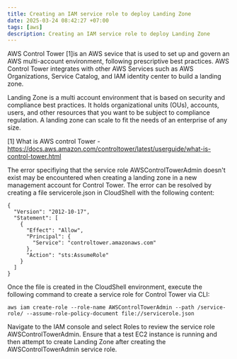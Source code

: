 ```yaml
---
title: Creating an IAM service role to deploy Landing Zone  
date: 2025-03-24 08:42:27 +07:00
tags: [aws]
description: Creating an IAM service role to deploy Landing Zone 
---
```


AWS Control Tower [1]is an AWS sevice that is used to set up and govern an AWS multi-account environment, following prescriptive best practices. AWS Control Tower integrates with other AWS Services such as AWS Organizations, Service Catalog, and IAM identity center to build a landing zone.

Landing Zone is a multi account environment that is based on security and compliance best practices. It holds organizational units (OUs), accounts, users, and other resources that you want to be subject to compliance regulation. A landing zone can scale to fit the needs of an enterprise of any size.

[1] What is AWS control Tower - https://docs.aws.amazon.com/controltower/latest/userguide/what-is-control-tower.html

The error specifiying that the service role AWSControlTowerAdmin doesn't exist may be encountered when creating a landing zone in a new management account for Control Tower.  The error can be resolved by creating a file servicerole.json in CloudShell with the following content:

```
{
  "Version": "2012-10-17",
  "Statement": [
    {
      "Effect": "Allow",
      "Principal": {
        "Service": "controltower.amazonaws.com"
      },
      "Action": "sts:AssumeRole"
    }
  ]
}
```
Once the file is created in the CloudShell environment, execute the following command to create a service role for Control Tower via CLI:

```
aws iam create-role --role-name AWSControlTowerAdmin --path /service-role/ --assume-role-policy-document file://servicerole.json
```
Navigate to the IAM console and select Roles to review the service role AWSControlTowerAdmin. Ensure that a test EC2 instance is running and then attempt to create Landing Zone after creating the AWSControlTowerAdmin service role. 
